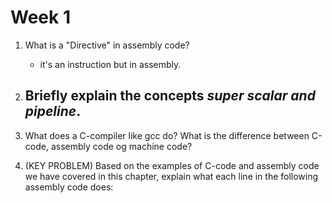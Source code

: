 # Week 1
1. What is a "Directive" in assembly code?
   - it's an instruction but in assembly. 

2. Briefly explain the concepts *super scalar and pipeline*. 
   - 

3. What does a C-compiler like gcc do? What is the difference between C-code, assembly code og machine code?

4. (KEY PROBLEM) Based on the examples of C-code and assembly code we have covered in this chapter, explain what each line in the following assembly code does:

